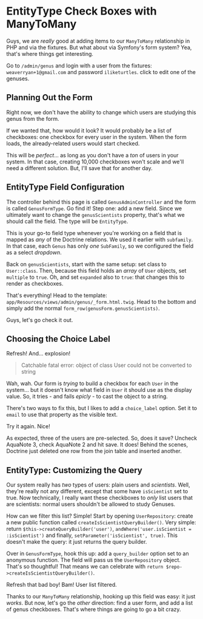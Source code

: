 # EntityType Check Boxes with ManyToMany

Guys, we are *really* good at adding items to our `ManyToMany` relationship in PHP
and via the fixtures. But what about via Symfony's form system? Yea, that's where
things get interesting.

Go to `/admin/genus` and login with a user from the fixtures: `weaverryan+1@gmail.com`
and password `iliketurtles`. click to edit one of the genuses.

## Planning Out the Form

Right now, we don't have the ability to change which users are studying this genus
from the form.

If we wanted that, how would it look? It would probably be a list of checkboxes:
one checkbox for every user in the system. When the form loads, the already-related
users would start checked.

This will be *perfect*... as long as you don't have a *ton* of users in your system.
In that case, creating 10,000 checkboxes won't scale and we'll need a different
solution. But, I'll save that for another day.

## EntityType Field Configuration

The controller behind this page is called `GenusAdminController` and the form is
called `GenusFormType`. Go find it! Step one: add a new field. Since we ultimately
want to change the `genusScientists` property, that's what we should call the field.
The type will be `EntityType`.

This is your go-to field type whenever you're working on a field that is mapped as
*any* of the Doctrine relations. We used it earlier with `subfamily`. In that case,
each `Genus` has only *one* `SubFamily`, so we configured the field as a select
*dropdown*.

Back on `genusScientists`, start with the same setup: set class to `User::class`.
Then, because this field holds an *array* of `User` objects, set `multiple` to `true`.
Oh, and set `expanded` also to `true`: that changes this to render as checkboxes.

That's everything! Head to the template: `app/Resources/views/admin/genus/_form.html.twig`.
Head to the bottom and simply add the normal `form_row(genusForm.genusScientists)`.

Guys, let's go check it out.

## Choosing the Choice Label

Refresh! And... explosion!

> Catchable fatal error: object of class User could not be converted to string

Wah, wah. Our form is *trying* to build a checkbox for each `User` in the system...
but it doesn't know what field in `User` it should use as the display value. So, it
tries - and fails *epicly* - to cast the object to a string.

There's two ways to fix this, but I likes to add a `choice_label` option. Set
it to `email` to use that property as the visible text.

Try it again. Nice!

As expected, three of the users are pre-selected. So, does it save? Uncheck AquaNote 3,
check AquaNote 2 and hit save. It does! Behind the scenes, Doctrine just deleted
one row from the join table and inserted another.

## EntityType: Customizing the Query

Our system really has *two* types of users: plain users and *scientists*. Well, they're
really not any different, except that some have `isScientist` set to true. Now technically,
I really want these checkboxes to *only* list users that are scientists: normal users
shouldn't be allowed to study Genuses.

How can we filter this list? Simple! Start by opening `UserRepository`: create
a new public function called `createIsScientistQueryBuilder()`. Very simple: return
`$this->createQueryBuilder('user')`, `andWhere('user.isScientist = :isScientist')`
and finally, `setParameter('isScientist', true)`. This doesn't make the query: it
just returns the query builder.

Over in `GenusFormType`, hook this up: add a `query_builder` option set to an anonymous
function. The field will pass us the `UserRepository` object. That's so thoughtful!
That means we can celebrate with `return $repo->createIsScientistQueryBuilder()`.

Refresh that bad boy! Bam! User list filtered.

Thanks to our `ManyToMany` relationship, hooking up this field was easy: it just
*works*. But now, let's go the *other* direction: find a user form, and add a list
of genus checkboxes. That's where things are going to go a bit crazy.
